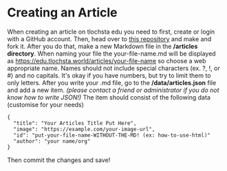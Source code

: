 # Creating an Article
When creating an article on tlochsta edu you need to first, create or login with a GitHub account. 
Then, head over to [this repository](https://github.com/TlochstaDev/edu.tlochsta.world) and make and fork it.
After you do that, make a new Markdown file in the **/articles directory**.
When naming your file the your-file-name.md will be displayed as https://edu.tlochsta.world/articles/your-file-name so choose a web appropriate name.
Names should not include special characters (ex. ?, !, or #) and no capitals. It's okay if you have numbers, but try to limit them to only letters.
After you write your .md file, go to the **/data/articles.json** file and add a new item.
*(please contact a friend or administrator if you do not know how to write JSON!)*
The item should consist of the following data (customise for your needs)
```
{
  "title": "Your Articles Title Put Here",
  "image": "https://example.com/your-image-url",
  "id": "put-your-file-name-WITHOUT-THE-MD! (ex: how-to-use-html)"
  "author": "your name/org"
}
```
Then commit the changes and save!
